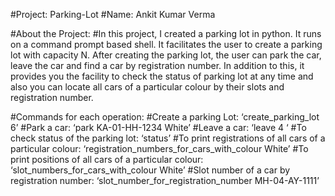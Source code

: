 #Project: Parking-Lot
#Name: Ankit Kumar Verma

#About the Project:
#In this project, I created a parking lot in python. It runs on a command prompt based shell. It facilitates the user to create a parking lot with capacity N.
After creating the parking lot, the user can park the car, leave the car and find a car by registration number. In addition to this, it provides you the facility to check the status of parking lot at any time and also you can locate all cars of a particular colour by their slots and registration number.

#Commands for each operation:
#Create a parking Lot: ‘create_parking_lot 6’
#Park a car: ‘park KA-01-HH-1234 White’
#Leave a car: ‘leave 4 ‘
#To check status of the parking lot: ‘status’
#To print registrations of all cars of a particular colour: ‘registration_numbers_for_cars_with_colour White’
#To print positions of all cars of a particular colour: ‘slot_numbers_for_cars_with_colour White’
#Slot number of a car by registration number: ‘slot_number_for_registration_number MH-04-AY-1111’
